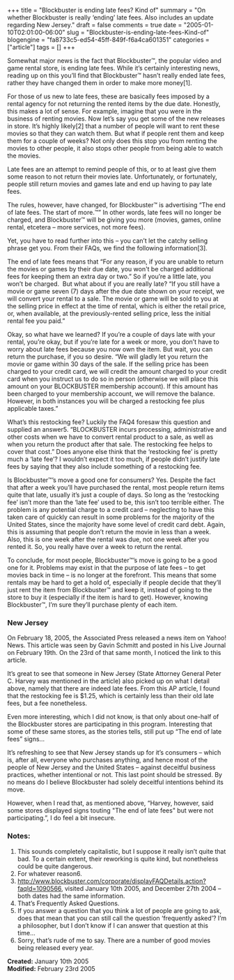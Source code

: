+++
title = "Blockbuster is ending late fees? Kind of"
summary = "On whether Blockbuster is really ‘ending’ late fees. Also includes an update regarding New Jersey."
draft = false
comments = true
date = "2005-01-10T02:01:00-06:00"
slug = "Blockbuster-is-ending-late-fees-Kind-of"
blogengine = "fa8733c5-ed54-45ff-849f-f6a4ca601351"
categories = ["article"]
tags = []
+++

<p>
Somewhat major news is the fact that Blockbuster&trade;, the popular video and game rental store, is ending late fees. While it&rsquo;s certainly interesting news, reading up on this you&rsquo;ll find that Blockbuster<a name="OLE_LINK1" title="OLE_LINK1"></a>&trade; hasn&rsquo;t really ended late fees, rather they have changed them in order to make more money[1].
</p>
<p>
For those of us new to late fees, these are basically fees imposed by a rental agency for not returning the rented items by the due date. Honestly, this makes a lot of sense. For example, imagine that you were in the business of renting movies. Now let&rsquo;s say you get some of the new releases in store. It&rsquo;s highly likely[2] that a number of people will want to rent these movies so that they can watch them. But what if people rent them and keep them for a couple of weeks? Not only does this stop you from renting the movies to other people, it also stops other people from being able to watch the movies.
</p>
<p>
Late fees are an attempt to remind people of this, or to at least give them some reason to not return their movies late. Unfortunately, or fortunately, people still return movies and games late and end up having to pay late fees.
</p>
<p>
The rules, however, have changed, for Blockbuster&trade; is advertising &ldquo;The end of late fees. The start of more.&trade;&rdquo; In other words, late fees will no longer be charged, and Blockbuster&trade; will be giving you more (movies, games, online rental, etcetera &ndash; more services, not more fees).
</p>
<p>
Yet, you have to read further into this &ndash; you can&rsquo;t let the catchy selling phrase get you. From their FAQs, we find the following information[3].
</p>
<p>
The end of late fees means that &ldquo;For any reason, if you are unable to return the movies or games by their due date, you won&#39;t be charged additional fees for keeping them an extra day or two.&rdquo; So if you&rsquo;re a little late, you won&rsquo;t be charged.&nbsp; But what about if you are really late? &ldquo;If you still have a movie or game seven (7) days after the due date shown on your receipt, we will convert your rental to a sale. The movie or game will be sold to you at the selling price in effect at the time of rental, which is either the retail price, or, when available, at the previously-rented selling price, less the initial rental fee you paid.&rdquo;
</p>
<p>
Okay, so what have we learned? If you&rsquo;re a couple of days late with your rental, you&rsquo;re okay, but if you&rsquo;re late for a week or more, you don&rsquo;t have to worry about late fees because you now own the item. But wait, you can return the purchase, if you so desire. &ldquo;We will gladly let you return the movie or game within 30 days of the sale. If the selling price has been charged to your credit card, we will credit the amount charged to your credit card when you instruct us to do so in person (otherwise we will place this amount on your BLOCKBUSTER membership account). If this amount has been charged to your membership account, we will remove the balance. However, in both instances you will be charged a restocking fee plus applicable taxes.&rdquo;
</p>
<p>
What&rsquo;s this restocking fee? Luckily the FAQ4 foresaw this question and supplied an answer5. &ldquo;BLOCKBUSTER incurs processing, administrative and other costs when we have to convert rental product to a sale, as well as when you return the product after that sale. The restocking fee helps to cover that cost.&rdquo; Does anyone else think that the &lsquo;restocking fee&rsquo; is pretty much a &lsquo;late fee&rsquo;? I wouldn&rsquo;t expect it too much, if people didn&rsquo;t justify late fees by saying that they also include something of a restocking fee.
</p>
<p>
Is Blockbuster&trade;&rsquo;s move a good one for consumers? Yes. Despite the fact that after a week you&rsquo;ll have purchased the rental, most people return items quite that late, usually it&rsquo;s just a couple of days. So long as the &lsquo;restocking fee&rsquo; isn&rsquo;t more than the &lsquo;late fee&rsquo; used to be, this isn&rsquo;t too terrible either. The problem is any potential charge to a credit card &ndash; neglecting to have this taken care of quickly can result in some problems for the majority of the United States, since the majority have some level of credit card debt. Again, this is assuming that people don&rsquo;t return the movie in less than a week. Also, this is one week after the rental was due, not one week after you rented it. So, you really have over a week to return the rental.
</p>
<p>
To conclude, for most people, Blockbuster&trade;&rsquo;s move is going to be a good one for it. Problems may exist in that the purpose of late fees &ndash; to get movies back in time &ndash; is no longer at the forefront. This means that some rentals may be hard to get a hold of, especially if people decide that they&rsquo;ll just rent the item from Blockbuster&trade; and keep it, instead of going to the store to buy it (especially if the item is hard to get). However, knowing Blockbuster&trade;, I&rsquo;m sure they&rsquo;ll purchase plenty of each item.
</p>
<h3>New Jersey</h3>
<p>
On February 18, 2005, the Associated Press released a news item on Yahoo! News. This article was seen by Gavin Schmitt and posted in his Live Journal on February 19th. On the 23rd of that same month, I noticed the link to this article.
</p>
<p>
It&rsquo;s great to see that someone in New Jersey (State Attorney General Peter C. Harvey was mentioned in the article) also picked up on what I detail above, namely that there are indeed late fees. From this AP article, I found that the restocking fee is $1.25, which is certainly less than their old late fees, but a fee nonetheless.
</p>
<p>
Even more interesting, which I did not know, is that only about one-half of the Blockbuster stores are participating in this program. Interesting that some of these same stores, as the stories tells, still put up &ldquo;The end of late fees&rdquo; signs&hellip;
</p>
<p>
It&rsquo;s refreshing to see that New Jersey stands up for it&rsquo;s consumers &ndash; which is, after all, everyone who purchases anything, and hence most of the people of New Jersey and the United States &ndash; against deceitful business practices, whether intentional or not. This last point should be stressed. By no means do I believe Blockbuster had solely deceitful intentions behind its move.
</p>
<p>
However, when I read that, as mentioned above, &ldquo;Harvey, however, said some stores displayed signs touting &quot;The end of late fees&quot; but were not participating.&rdquo;, I do feel a bit insecure.
</p>
<h3>Notes:</h3>
<ol>
	<li>This sounds completely capitalistic, but I suppose it really isn&rsquo;t quite that bad. To a certain extent, their reworking is quite kind, but nonetheless could be quite dangerous.</li>
	<li>For whatever reason6.</li>
	<li><a href="http://www.blockbuster.com/corporate/displayFAQDetails.action?faqId=1090566">http://www.blockbuster.com/corporate/displayFAQDetails.action?faqId=1090566</a>, visited January 10th 2005, and December 27th 2004 &ndash; both dates had the same information.</li>
	<li>That&rsquo;s Frequently Asked Questions.</li>
	<li>If you answer a question that you think a lot of people are going to ask, does that mean that you can still call the question &lsquo;frequently asked&rsquo;? I&rsquo;m a philosopher, but I don&rsquo;t know if I can answer that question at this time&hellip;</li>
	<li>Sorry, that&rsquo;s rude of me to say. There are a number of good movies being released every year.</li>
</ol>
<p>
<strong>Created:</strong> January 10th 2005<br />
<strong>Modified:</strong> February 23rd 2005
</p>

